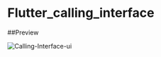 # Flutter_calling_interface

##Preview

![Calling-Interface-ui](https://user-images.githubusercontent.com/38382273/115598854-88b87d00-a2e3-11eb-871d-9fca14c52d57.png)
